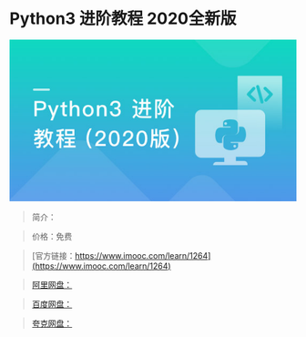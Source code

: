 # Python3 进阶教程 2020全新版

![img](../../assets/5fe4430f0001cbe605400304.jpg)

> 简介：

> 价格：免费

> [官方链接：https://www.imooc.com/learn/1264](https://www.imooc.com/learn/1264)

> [阿里网盘：]()

> [百度网盘：]()

> [夸克网盘：]()
